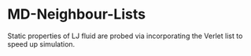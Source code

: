 # MD-Neighbour-Lists

Static properties of LJ fluid are probed via incorporating the Verlet list to speed up simulation.
